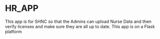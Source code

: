 # HR_APP
This app is for SHNC so that the Admins can upload Nurse Data and then verify licenses and make sure they are all up to date.
This app is on a Flask platform 

